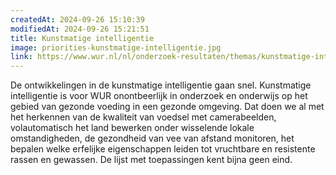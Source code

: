 ```yaml
---
createdAt: 2024-09-26 15:10:39
modifiedAt: 2024-09-26 15:21:51
title: Kunstmatige intelligentie
image: priorities-kunstmatige-intelligentie.jpg
link: https://www.wur.nl/nl/onderzoek-resultaten/themas/kunstmatige-intelligentie.htm
---
```


De ontwikkelingen in de kunstmatige intelligentie gaan snel. Kunstmatige intelligentie is voor WUR onontbeerlijk in onderzoek en onderwijs op het gebied van gezonde voeding in een gezonde omgeving. Dat doen we al met het herkennen van de kwaliteit van voedsel met camerabeelden, volautomatisch het land bewerken onder wisselende lokale omstandigheden, de gezondheid van vee van afstand monitoren, het bepalen welke erfelijke eigenschappen leiden tot vruchtbare en resistente rassen en gewassen. De lijst met toepassingen kent bijna geen eind.

